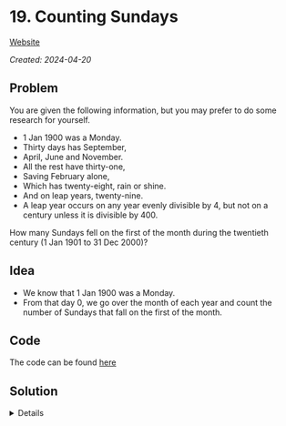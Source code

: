 # 19. Counting Sundays

[Website](https://projecteuler.net/problem=19)

_Created: 2024-04-20_

## Problem

You are given the following information, but you may prefer to do some research for yourself.

- 1 Jan 1900 was a Monday.
- Thirty days has September,
- April, June and November.
- All the rest have thirty-one,
- Saving February alone,
- Which has twenty-eight, rain or shine.
- And on leap years, twenty-nine.
- A leap year occurs on any year evenly divisible by 4, but not on a century unless it is divisible by 400.

How many Sundays fell on the first of the month during the twentieth century (1 Jan 1901 to 31 Dec 2000)?

## Idea

- We know that 1 Jan 1900 was a Monday.
- From that day 0, we go over the month of each year and count the number of Sundays that fall on the first of the month.

## Code

The code can be found [here](https://github.com/slow-connect/project-euler/blob/main/019%20Counting%20Sundays/main.py)

## Solution

<details>
171
</details>
